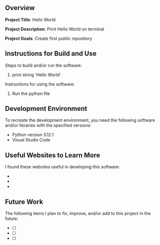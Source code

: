 ## Overview

**Project Title**: Hello World

**Project Description**: Print Hello World on terminal

**Project Goals**: Create first public repository

## Instructions for Build and Use

Steps to build and/or run the software:

1. print string 'Hello World'


Instructions for using the software:

1. Run the python file


## Development Environment 

To recreate the development environment, you need the following software and/or libraries with the specified versions:

* Python version 3.12.1
* Visual Studio Code


## Useful Websites to Learn More

I found these websites useful in developing this software:

*
*
*

## Future Work

The following items I plan to fix, improve, and/or add to this project in the future:

* [ ]
* [ ]
* [ ]
